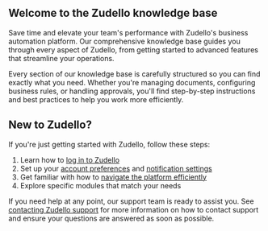 ## Welcome to the Zudello knowledge base

Save time and elevate your team's performance with Zudello's business automation platform. Our comprehensive knowledge base guides you through every aspect of Zudello, from getting started to advanced features that streamline your operations.

Every section of our knowledge base is carefully structured so you can find exactly what you need. Whether you're managing documents, configuring business rules, or handling approvals, you'll find step-by-step instructions and best practices to help you work more efficiently.

## New to Zudello?

If you're just getting started with Zudello, follow these steps:

1. Learn how to [log in to Zudello](getting-started-with-zudello/logging-in-to-zudello.md)
2. Set up your [account preferences](managing-your-account/managing-your-account.md) and [notification settings](managing-your-account/managing-notification-settings.md)
3. Get familiar with how to [navigate the platform efficiently](getting-started-with-zudello/navigating-zudello.md)
4. Explore specific modules that match your needs

If you need help at any point, our support team is ready to assist you. See [contacting Zudello support](getting-started-with-zudello/contacting-zudello-support.md) for more information on how to contact support and ensure your questions are answered as soon as possible. 